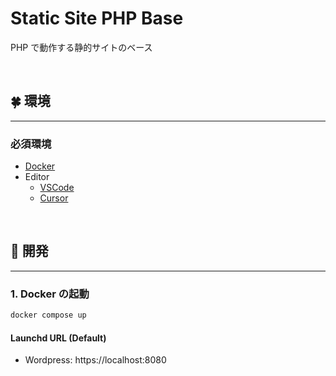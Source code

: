 # Static Site PHP Base

PHP で動作する静的サイトのベース

<br />

## 🍀 環境

---

### 必須環境

-   [Docker](https://docker.com)
-   Editor
    -   [VSCode](https://code.visualstudio.com)
    -   [Cursor](https://www.cursor.com)

<br />

## 🎱 開発

---

### 1. Docker の起動

```sh
docker compose up
```

#### Launchd URL (Default)

-   Wordpress: https://localhost:8080
